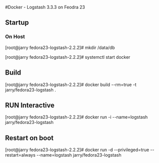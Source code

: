 #Docker - Logstash 3.3.3 on Feodra 23 



## Startup

### On Host

[root@jarry fedora23-logstash-2.2.2]# mkdir /data/db

[root@jarry fedora23-logstash-2.2.2]# systemctl start docker

## Build

[root@jarry fedora23-logstash-2.2.2]# docker build --rm=true -t jarry/fedora23-logstash .

## RUN Interactive

[root@jarry fedora23-logstash-2.2.2]# docker run -i --name=logstash jarry/fedora23-logstash

## Restart on boot

[root@jarry fedora23-logstash-2.2.2]# docker run -d --privileged=true --restart=always --name=logstash jarry/fedora23-logstash




